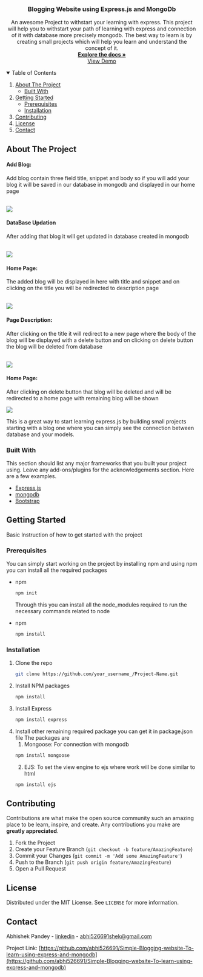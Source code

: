 <!--
*** Thanks for checking out my project. If you have a suggestion
*** that would make this better, please fork the repo and create a pull request
*** Thanks again! Now go learn Express.js :D
-->



<!--
[![Contributors][contributors-shield]][contributors-url]
[![Forks][forks-shield]][forks-url]
[![Stargazers][stars-shield]][stars-url]
[![Issues][issues-shield]][issues-url]
[![MIT License][license-shield]][license-url]
[![LinkedIn][linkedin-shield]][linkedin-url]

-->

<!-- PROJECT LOGO -->
<!--
<br />
<p align="center">
  <a href="https://github.com/othneildrew/Best-README-Template">
    <img src="images/logo.png" alt="Logo" width="80" height="80">
  </a>

-->

  <h3 align="center">Blogging Website using Express.js and MongoDb</h3>

  <p  align="center">
    An awesome Project to withstart your learning with express. This project will help you to withstart your path of learning with express and connection of it with database more precisely mongodb. The best way to learn is by creating small projects which will help you learn and understand the concept of it.
    <br />
    <a href="https://github.com/abhi526691/Simple-Blogging-website-To-learn-using-express-and-mongodb/tree/main/blogExampleUsingExpress"><strong align="center">Explore the docs »</strong></a>
    <br />
    <a href="https://github.com/abhi526691/Simple-Blogging-website-To-learn-using-express-and-mongodb.git" align="center">View Demo</a>
    
  </p>
</p>



<!-- TABLE OF CONTENTS -->
<details open="open">
  <summary>Table of Contents</summary>
  <ol>
    <li>
      <a href="#about-the-project">About The Project</a>
      <ul>
        <li><a href="#built-with">Built With</a></li>
      </ul>
    </li>
    <li>
      <a href="#getting-started">Getting Started</a>
      <ul>
        <li><a href="#prerequisites">Prerequisites</a></li>
        <li><a href="#installation">Installation</a></li>
      </ul>
    </li>
<!--     <li><a href="#usage">Usage</a></li>
    <li><a href="#roadmap">Roadmap</a></li> -->
    <li><a href="#contributing">Contributing</a></li>
    <li><a href="#license">License</a></li>
    <li><a href="#contact">Contact</a></li>
<!--     <li><a href="#acknowledgements">Acknowledgements</a></li> -->
  </ol>
</details>



<!-- ABOUT THE PROJECT -->
## About The Project

<h4>Add Blog: </h4>
<p>Add blog contain three field title, snippet and body so if you will add your blog it will be saved in our database in mongodb and displayed in our home page</p>
<br><img src="blogExampleUsingExpress/Screenshot (20).png" >
<br>


<h4>DataBase Updation</h4>
<p>After adding that blog it will get updated in database created in mongodb</p>
<br>
<img src="blogExampleUsingExpress/Screenshot (21).png" >
<br>


<h4>Home Page: </h4>
<p> The added blog will be displayed in here with title and snippet and on clicking on the title you will be redirected to description page</p>
<br>
<img src="blogExampleUsingExpress/Screenshot (17).png" >
<br>

<h4> Page Description: </h4>
<p>After clicking on the title it will redirect to a new page where the body of the blog will be displayed with a delete button and on clicking on delete button the blog will be deleted from database</p>
<br>
<img src="blogExampleUsingExpress/Screenshot (18).png" >
<br>

<h4> Home Page:</h4>
<p>After clicking on delete button that blog will be deleted and will be redirected to a home page with remaining blog will be shown</p>
<img src="blogExampleUsingExpress/Screenshot (19).png" >
<br>


This is a great way to start learning express.js by building small projects starting with a blog one where you can simply see the connection between database and your models.

### Built With

This section should list any major frameworks that you built your project using. Leave any add-ons/plugins for the acknowledgements section. Here are a few examples.
* [Express.js](https://expressjs.com/)
* [mongodb](https://www.mongodb.com/)
* [Bootstrap](https://getbootstrap.com)





<!-- GETTING STARTED -->
## Getting Started

Basic Instruction of how to get started with the project

### Prerequisites

You can simply start working on the project by installing npm and using npm you can install all the required packages
* npm
  ```sh
  npm init
  ```
  
  Through this you can install all the node_modules required to run the necessary commands related to node 
* npm
  ```sh
  npm install
  ```

### Installation

1. Clone the repo
   ```sh
   git clone https://github.com/your_username_/Project-Name.git
   ```
2. Install NPM packages
   ```sh
   npm install
   ```
3. Install Express 
     ```sh
   npm install express
   ```
4. Install other remaining required package you can get it in package.json file 
    The packages are
     1. Mongoose: For connection with mongodb
     ```sh
   npm install mongoose
   ```
     2. EJS: To set the view engine to ejs where work will be done similar to html
     ```sh
   npm install ejs
   ```




<!-- CONTRIBUTING -->
## Contributing

Contributions are what make the open source community such an amazing place to be learn, inspire, and create. Any contributions you make are **greatly appreciated**.

1. Fork the Project
2. Create your Feature Branch (`git checkout -b feature/AmazingFeature`)
3. Commit your Changes (`git commit -m 'Add some AmazingFeature'`)
4. Push to the Branch (`git push origin feature/AmazingFeature`)
5. Open a Pull Request



<!-- LICENSE -->
## License

Distributed under the MIT License. See `LICENSE` for more information.



<!-- CONTACT -->
## Contact

Abhishek Pandey - [linkedin](https://www.linkedin.com/in/abhishek-pandey-1515aa171/) - abhi526691shek@gmail.com

Project Link: [https://github.com/abhi526691/Simple-Blogging-website-To-learn-using-express-and-mongodb](https://github.com/abhi526691/Simple-Blogging-website-To-learn-using-express-and-mongodb)



<!-- ACKNOWLEDGEMENTS 
## Acknowledgements
* [GitHub Emoji Cheat Sheet](https://www.webpagefx.com/tools/emoji-cheat-sheet)
* [Img Shields](https://shields.io)
* [Choose an Open Source License](https://choosealicense.com)
* [GitHub Pages](https://pages.github.com)
* [Animate.css](https://daneden.github.io/animate.css)
* [Loaders.css](https://connoratherton.com/loaders)
* [Slick Carousel](https://kenwheeler.github.io/slick)
* [Smooth Scroll](https://github.com/cferdinandi/smooth-scroll)
* [Sticky Kit](http://leafo.net/sticky-kit)
* [JVectorMap](http://jvectormap.com)
* [Font Awesome](https://fontawesome.com)
-->





<!-- MARKDOWN LINKS & IMAGES -->
<!-- https://www.markdownguide.org/basic-syntax/#reference-style-links -->
[contributors-shield]: https://img.shields.io/github/contributors/othneildrew/Best-README-Template.svg?style=for-the-badge
[contributors-url]: https://github.com/othneildrew/Best-README-Template/graphs/contributors
[forks-shield]: https://img.shields.io/github/forks/othneildrew/Best-README-Template.svg?style=for-the-badge
[forks-url]: https://github.com/othneildrew/Best-README-Template/network/members
[stars-shield]: https://img.shields.io/github/stars/othneildrew/Best-README-Template.svg?style=for-the-badge
[stars-url]: https://github.com/othneildrew/Best-README-Template/stargazers
[issues-shield]: https://img.shields.io/github/issues/othneildrew/Best-README-Template.svg?style=for-the-badge
[issues-url]: https://github.com/othneildrew/Best-README-Template/issues
[license-shield]: https://img.shields.io/github/license/othneildrew/Best-README-Template.svg?style=for-the-badge
[license-url]: https://github.com/othneildrew/Best-README-Template/blob/master/LICENSE.txt
[linkedin-shield]: https://img.shields.io/badge/-LinkedIn-black.svg?style=for-the-badge&logo=linkedin&colorB=555
[linkedin-url]: https://linkedin.com/in/othneildrew
[product-screenshot]: images/screenshot.png
